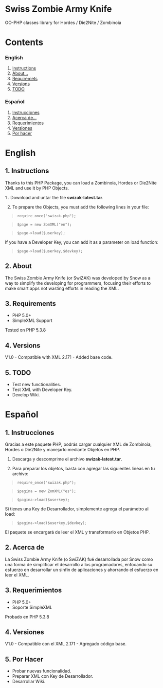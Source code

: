 Swiss Zombie Army Knife
========================

OO-PHP classes library for Hordes / Die2Nite / Zombinoia

# Contents #

### English ###

1. [Instructions](#1-instructions)
2. [About...](#2-about)
2. [Requiremets](#3-requirements)
3. [Versions](#4-versions)
4. [TODO](#5-todo)

### Español ###

1. [Instrucciones](#1-instrucciones)
2. [Acerca de...](#2-acerca-de)
2. [Requerimientos](#3-requerimientos)
3. [Versiones](#3-versiones)
4. [Por hacer](#4-por-hacer)

# English #

## 1. Instructions ##

Thanks to this PHP Package, you can load a Zombinoia, Hordes or Die2Nite XML and use it by PHP Objects.

1 . Download and untar the file **swizak-latest.tar**.

2. To prepare the Objects, you must add the following lines in your file:

>`require_once("swizak.php");`

>`$page = new ZomXML("en");`

>`$page->load($userkey);`

If you have a Developer Key, you can add it as a parameter on load function:

>`$page->load($userkey,$devkey);`

## 2. About ##

The Swiss Zombie Army Knife (or SwiZAK) was developed by Snow as a way to simplify the developing for programmers, focusing their efforts to make smart apps not wasting efforts in reading the XML.

## 3. Requirements ##

- PHP 5.0+
- SimpleXML Support

Tested on PHP 5.3.8

## 4. Versions ##

V1.0 - Compatible with XML 2.171 - Added base code.

## 5. TODO ##

- Test new functionalities.
- Test XML with Developer Key.
- Develop Wiki.

# Español #

## 1. Instrucciones ##

Gracias a este paquete PHP, podrás cargar cualquier XML de Zombinoia, Hordes o Die2Nite y manejarlo mediante Objetos en PHP. 

1. Descarga y descomprime el archivo **swizak-latest.tar**.

2. Para preparar los objetos, basta con agregar las siguientes lineas en tu archivo:

>`require_once("swizak.php");`

>`$pagina = new ZomXML("es");`

>`$pagina->load($userkey);`

Si tienes una Key de Desarrollador, simplemente agrega el parámetro al load:

>`$pagina->load($userkey,$devkey);`

El paquete se encargará de leer el XML y transformarlo en Objetos PHP.

## 2. Acerca de ##

La Swiss Zombie Army Knife (o SwiZAK) fué desarrollada por Snow como una forma de simplificar el desarrollo a los programadores, enfocando su esfuerzo en desarrollar un sinfin de aplicaciones y ahorrando el esfuerzo en leer el XML.

## 3. Requerimientos ##

- PHP 5.0+
- Soporte SimpleXML

Probado en PHP 5.3.8

## 4. Versiones ##

V1.0 - Compatible con el XML 2.171 - Agregado código base.

## 5. Por Hacer ##

- Probar nuevas funcionalidad.
- Preparar XML con Key de Desarrollador.
- Desarrollar Wiki.